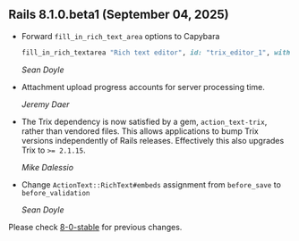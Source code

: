 ## Rails 8.1.0.beta1 (September 04, 2025) ##

*   Forward `fill_in_rich_text_area` options to Capybara

    ```ruby
    fill_in_rich_textarea "Rich text editor", id: "trix_editor_1", with: "Hello world!"
    ```

    *Sean Doyle*

*   Attachment upload progress accounts for server processing time.

    *Jeremy Daer*

*   The Trix dependency is now satisfied by a gem, `action_text-trix`, rather than vendored
    files. This allows applications to bump Trix versions independently of Rails
    releases. Effectively this also upgrades Trix to `>= 2.1.15`.

    *Mike Dalessio*

*   Change `ActionText::RichText#embeds` assignment from `before_save` to `before_validation`

    *Sean Doyle*

Please check [8-0-stable](https://github.com/rails/rails/blob/8-0-stable/actiontext/CHANGELOG.md) for previous changes.
